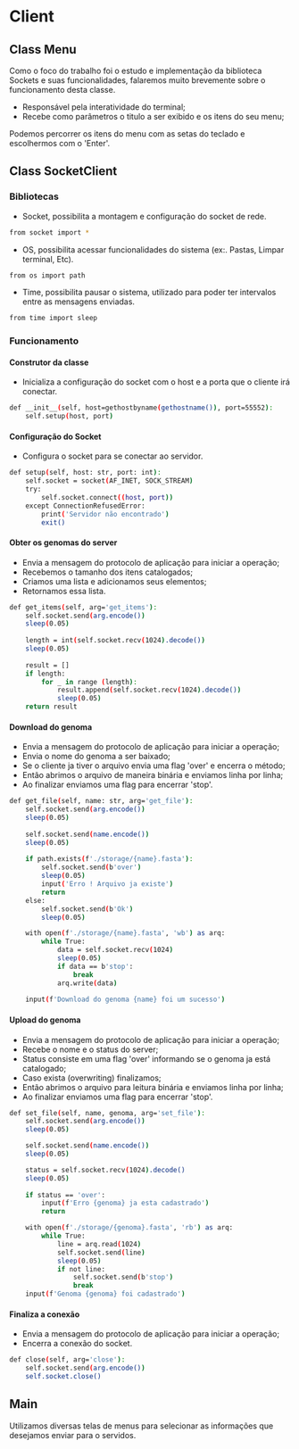 # Client

## Class Menu
Como o foco do trabalho foi o estudo e implementação da biblioteca Sockets e suas funcionalidades, falaremos muito brevemente sobre o funcionamento desta classe.

- Responsável pela interatividade do terminal;
- Recebe como parâmetros o titulo a ser exibido e os itens do seu menu;

Podemos percorrer os itens do menu com as setas do teclado e escolhermos com o 'Enter'.

## Class SocketClient

### Bibliotecas

- Socket, possibilita a montagem e configuração do socket de rede.
```sh
from socket import *
```

- OS, possibilita acessar funcionalidades do sistema (ex:. Pastas, Limpar terminal, Etc).
```sh
from os import path
```

- Time, possibilita pausar o sistema, utilizado para poder ter intervalos entre as mensagens enviadas.
```sh
from time import sleep
```

### Funcionamento

#### Construtor da classe

- Inicializa a configuração do socket com o host e a porta que o cliente irá conectar.

```sh
def __init__(self, host=gethostbyname(gethostname()), port=55552):
    self.setup(host, port)
```

#### Configuração do Socket

- Configura o socket para se conectar ao servidor.

```sh
def setup(self, host: str, port: int):
    self.socket = socket(AF_INET, SOCK_STREAM)
    try:
        self.socket.connect((host, port))
    except ConnectionRefusedError:
        print('Servidor não encontrado')
        exit()
```

#### Obter os genomas do server

- Envia a mensagem do protocolo de aplicação para iniciar a operação;
- Recebemos o tamanho dos itens catalogados;
- Criamos uma lista e adicionamos seus elementos;
- Retornamos essa lista.

```sh
def get_items(self, arg='get_items'):
    self.socket.send(arg.encode())
    sleep(0.05)
    
    length = int(self.socket.recv(1024).decode())
    sleep(0.05)
    
    result = []
    if length:
        for _ in range (length):
            result.append(self.socket.recv(1024).decode())
            sleep(0.05)
    return result
```

#### Download do genoma

- Envia a mensagem do protocolo de aplicação para iniciar a operação;
- Envia o nome do genoma a ser baixado;
- Se o cliente ja tiver o arquivo envia uma flag 'over' e encerra o método;
- Então abrimos o arquivo de maneira binária e enviamos linha por linha;
- Ao finalizar enviamos uma flag para encerrar 'stop'.

```sh
def get_file(self, name: str, arg='get_file'):
    self.socket.send(arg.encode())
    sleep(0.05)
    
    self.socket.send(name.encode())
    sleep(0.05)
    
    if path.exists(f'./storage/{name}.fasta'):
        self.socket.send(b'over')
        sleep(0.05)
        input('Erro ! Arquivo ja existe')
        return
    else:
        self.socket.send(b'Ok')
        sleep(0.05)

    with open(f'./storage/{name}.fasta', 'wb') as arq:    
        while True:
            data = self.socket.recv(1024)
            sleep(0.05)
            if data == b'stop':
                break
            arq.write(data)
            
    input(f'Download do genoma {name} foi um sucesso')
```

#### Upload do genoma

- Envia a mensagem do protocolo de aplicação para iniciar a operação;
- Recebe o nome e o status do server;
- Status consiste em uma flag 'over' informando se o genoma ja está catalogado;
- Caso exista (overwriting) finalizamos;
- Então abrimos o arquivo para leitura binária e enviamos linha por linha;
- Ao finalizar enviamos uma flag para encerrar 'stop'.

```sh
def set_file(self, name, genoma, arg='set_file'):
    self.socket.send(arg.encode())
    sleep(0.05)

    self.socket.send(name.encode())
    sleep(0.05)

    status = self.socket.recv(1024).decode()
    sleep(0.05)
    
    if status == 'over':
        input(f'Erro {genoma} ja esta cadastrado')
        return

    with open(f'./storage/{genoma}.fasta', 'rb') as arq:
        while True:
            line = arq.read(1024)
            self.socket.send(line)
            sleep(0.05)
            if not line:
                self.socket.send(b'stop')
                break
    input(f'Genoma {genoma} foi cadastrado')
```

#### Finaliza a conexão

- Envia a mensagem do protocolo de aplicação para iniciar a operação;
- Encerra a conexão do socket.

```sh
def close(self, arg='close'):
    self.socket.send(arg.encode())
    self.socket.close()
```

## Main

Utilizamos diversas telas de menus para selecionar as informações que desejamos enviar para o servidos.